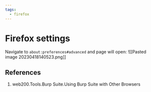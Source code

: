 ```yaml
---
tags:
  - firefox
---
```


# Firefox settings

Navigate to `about:preferences#advanced` and page will open:
![[Pasted image 20230418140523.png]]
## References
1. web200.Tools.Burp Suite.Using Burp Suite with Other Browsers